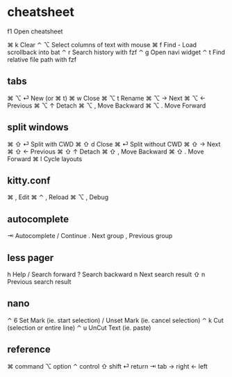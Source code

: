 # cheatsheet

f1      Open cheatsheet

⌘ k     Clear                                   ⌃ ⌥     Select columns of text with mouse
⌘ f     Find - Load scrollback into bat         ⌃ r     Search history with fzf
⌃ g     Open navi widget                        ⌃ t     Find relative file path with fzf

## tabs

⌘ ⌥ ⏎   New (or ⌘ t)        ⌘ w     Close               ⌘ ⌥ t   Rename
⌘ ⌥ →   Next                ⌘ ⌥ ←   Previous            ⌘ ⌥ ↑   Detach
⌘ ⌥ ,   Move Backward       ⌘ ⌥ .   Move Forward

## split windows

⌘ ⇧ ⏎   Split with CWD      ⌘ ⇧ d   Close               ⌘ ⏎     Split without CWD
⌘ ⇧ →   Next                ⌘ ⇧ ←   Previous            ⌘ ⇧ ↑   Detach
⌘ ⇧ ,   Move Backward       ⌘ ⇧ .   Move Forward        ⌘ l     Cycle layouts

## kitty.conf

⌘ ,     Edit                ⌘ ⌃ ,   Reload              ⌘ ⌥ ,   Debug

## autocomplete

⇥       Autocomplete                            /       Continue
.       Next group                              ,       Previous group

## less pager

h       Help
/       Search forward                          ?       Search backward
n       Next search result                      ⇧ n     Previous search result

## nano

⌃ 6     Set Mark (ie. start selection) / Unset Mark (ie. cancel selection)
⌃ k     Cut (selection or entire line)          ⌃ u     UnCut Text (ie. paste)

## reference

⌘ command   ⌥ option    ⌃ control   ⇧ shift
⏎ return    ⇥ tab       → right     ← left
